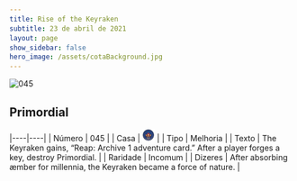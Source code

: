 ```yaml
---
title: Rise of the Keyraken
subtitle: 23 de abril de 2021
layout: page
show_sidebar: false
hero_image: /assets/cotaBackground.jpg
---
```


![045](https://cards-keyforge.s3.eu-north-1.amazonaws.com/media/en/rotk/045.png)

## Primordial

|----|----|
| Número | 045 |
| Casa | ![Keyraken](https://raw.githubusercontent.com/cardsofkeyforge/cardsofkeyforge.github.io/master/rotk/keyraken.png "Keyraken") |
| Tipo | Melhoria |
| Texto | The Keyraken gains, “Reap: Archive  1 adventure card.” After a player forges a key,  destroy Primordial. |
| Raridade | Incomum |
| Dizeres | After absorbing æmber for millennia, the  Keyraken became a force of nature. |
